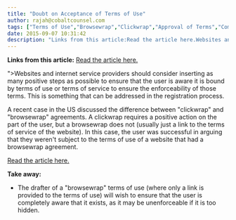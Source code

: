 ```yaml
---
title: "Doubt on Acceptance of Terms of Use"
author: rajah@cobaltcounsel.com
tags: ["Terms of Use","Browsewrap","Clickwrap","Approval of Terms","Commercial Activities","Rajah"]
date: 2015-09-07 10:31:42
description: "Links from this article:Read the article here.Websites and internet service providers should consider inserting as many positive steps as poss..."
---
```


**Links from this article:**
[Read the article here.](http://www.lexology.com/library/detail.aspx?g=57ebfc7a-f805-4521-b870-95e035c80d80)

">Websites and internet service providers should consider inserting as many positive steps as possible to ensure that the user is aware it is bound by terms of use or terms of service to ensure the enforceability of those terms. This is something that can be addressed in the registration process.

A recent case in the US discussed the difference between "clickwrap" and "browsewrap" agreements. A clickwrap requires a positive action on the part of the user, but a browsewrap does not (usually just a link to the terms of service of the website). In this case, the user was successful in arguing that they weren't subject to the terms of use of a website that had a browsewrap agreement.

[Read the article here.](http://www.lexology.com/library/detail.aspx?g=57ebfc7a-f805-4521-b870-95e035c80d80)

 

**Take away:**
- The drafter of a "browsewrap" terms of use (where only a link is provided to the terms of use) will wish to ensure that the user is completely aware that it exists, as it may be unenforceable if it is too hidden.